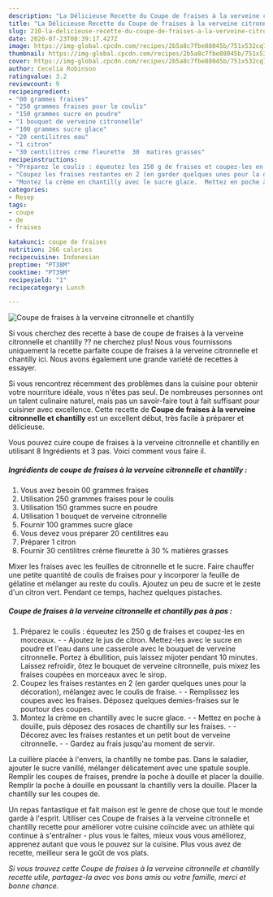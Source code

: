 ```yaml
---
description: "La Délicieuse Recette du Coupe de fraises à la verveine citronnelle et chantilly"
title: "La Délicieuse Recette du Coupe de fraises à la verveine citronnelle et chantilly"
slug: 210-la-delicieuse-recette-du-coupe-de-fraises-a-la-verveine-citronnelle-et-chantilly
date: 2020-07-23T08:39:17.427Z
image: https://img-global.cpcdn.com/recipes/2b5a8c7fbe88045b/751x532cq70/coupe-de-fraises-a-la-verveine-citronnelle-et-chantilly-photo-principale-de-la-recette.jpg
thumbnail: https://img-global.cpcdn.com/recipes/2b5a8c7fbe88045b/751x532cq70/coupe-de-fraises-a-la-verveine-citronnelle-et-chantilly-photo-principale-de-la-recette.jpg
cover: https://img-global.cpcdn.com/recipes/2b5a8c7fbe88045b/751x532cq70/coupe-de-fraises-a-la-verveine-citronnelle-et-chantilly-photo-principale-de-la-recette.jpg
author: Cecelia Robinson
ratingvalue: 3.2
reviewcount: 9
recipeingredient:
- "00 grammes fraises"
- "250 grammes fraises pour le coulis"
- "150 grammes sucre en poudre"
- "1 bouquet de verveine citronnelle"
- "100 grammes sucre glace"
- "20 centilitres eau"
- "1 citron"
- "30 centilitres crme fleurette  30  matires grasses"
recipeinstructions:
- "Préparez le coulis : équeutez les 250 g de fraises et coupez-les en morceaux.   Ajoutez le jus de citron. Mettez-les avec le sucre en poudre et l&#39;eau dans une casserole avec le bouquet de verveine citronnelle. Portez à ébullition, puis laissez mijoter pendant 10 minutes. Laissez refroidir, ôtez le bouquet de verveine citronnelle, puis mixez les fraises coupées en morceaux avec le sirop."
- "Coupez les fraises restantes en 2 (en garder quelques unes pour la décoration), mélangez avec le coulis de fraise.  Remplissez les coupes avec les fraises. Déposez quelques demies-fraises sur le pourtour des coupes."
- "Montez la crème en chantilly avec le sucre glace.  Mettez en poche à douille, puis déposez des rosaces de chantilly sur les fraises.   Décorez avec les fraises restantes et un petit bout de verveine citronnelle.  Gardez au frais jusqu&#39;au moment de servir."
categories:
- Resep
tags:
- coupe
- de
- fraises

katakunci: coupe de fraises 
nutrition: 266 calories
recipecuisine: Indonesian
preptime: "PT38M"
cooktime: "PT39M"
recipeyield: "1"
recipecategory: Lunch

---
```



![Coupe de fraises à la verveine citronnelle et chantilly](https://img-global.cpcdn.com/recipes/2b5a8c7fbe88045b/751x532cq70/coupe-de-fraises-a-la-verveine-citronnelle-et-chantilly-photo-principale-de-la-recette.jpg)

Si vous cherchez des recette à base de coupe de fraises à la verveine citronnelle et chantilly ?? ne cherchez plus! Nous vous fournissons uniquement la recette parfaite coupe de fraises à la verveine citronnelle et chantilly ici. Nous avons également une grande variété de recettes à essayer.

Si vous rencontrez récemment des problèmes dans la cuisine pour obtenir votre nourriture idéale, vous n'êtes pas seul. De nombreuses personnes ont un talent culinaire naturel, mais pas un savoir-faire tout à fait suffisant pour cuisiner avec excellence. Cette recette de <strong> Coupe de fraises à la verveine citronnelle et chantilly </strong> est un excellent début, très facile à préparer et délicieuse.

<!--inarticleads1-->

Vous pouvez cuire coupe de fraises à la verveine citronnelle et chantilly en utilisant 8 Ingrédients et 3 pas. Voici comment vous faire il.

##### Ingrédients de coupe de fraises à la verveine citronnelle et chantilly :

1. Vous avez besoin 00 grammes fraises
1. Utilisation 250 grammes fraises pour le coulis
1. Utilisation 150 grammes sucre en poudre
1. Utilisation 1 bouquet de verveine citronnelle
1. Fournir 100 grammes sucre glace
1. Vous devez vous préparer 20 centilitres eau
1. Préparer 1 citron
1. Fournir 30 centilitres crème fleurette à 30 % matières grasses


Mixer les fraises avec les feuilles de citronnelle et le sucre. Faire chauffer une petite quantité de coulis de fraises pour y incorporer la feuille de gélatine et mélanger au reste du coulis. Ajoutez un peu de sucre et le zeste d&#39;un citron vert. Pendant ce temps, hachez quelques pistaches. 

<!--inarticleads2-->

##### Coupe de fraises à la verveine citronnelle et chantilly pas à pas :

1. Préparez le coulis : équeutez les 250 g de fraises et coupez-les en morceaux. -  -  Ajoutez le jus de citron. Mettez-les avec le sucre en poudre et l&#39;eau dans une casserole avec le bouquet de verveine citronnelle. Portez à ébullition, puis laissez mijoter pendant 10 minutes. Laissez refroidir, ôtez le bouquet de verveine citronnelle, puis mixez les fraises coupées en morceaux avec le sirop.
1. Coupez les fraises restantes en 2 (en garder quelques unes pour la décoration), mélangez avec le coulis de fraise. -  - Remplissez les coupes avec les fraises. Déposez quelques demies-fraises sur le pourtour des coupes.
1. Montez la crème en chantilly avec le sucre glace. -  - Mettez en poche à douille, puis déposez des rosaces de chantilly sur les fraises.  -  - Décorez avec les fraises restantes et un petit bout de verveine citronnelle. -  - Gardez au frais jusqu&#39;au moment de servir.


La cuillère placée à l&#39;envers, la chantilly ne tombe pas. Dans le saladier, ajouter le sucre vanillé, mélanger délicatement avec une spatule souple. Remplir les coupes de fraises, prendre la poche à douille et placer la douille. Remplir la poche à douille en poussant la chantilly vers la douille. Placer la chantilly sur les coupes de. 

<!--inarticleads1-->

<p>
Un repas fantastique et fait maison est le genre de chose que tout le monde garde à l'esprit. Utiliser ces Coupe de fraises à la verveine citronnelle et chantilly recette pour améliorer votre cuisine coïncide avec un athlète qui continue à s'entraîner - plus vous le faites, mieux vous vous améliorez, apprenez autant que vous le pouvez sur la cuisine. Plus vous avez de recette, meilleur sera le goût de vos plats.
</p>

<p>
<i>Si vous trouvez cette Coupe de fraises à la verveine citronnelle et chantilly recette utile, partagez-la avec vos bons amis ou votre famille, merci et bonne chance.</i>
</p>
